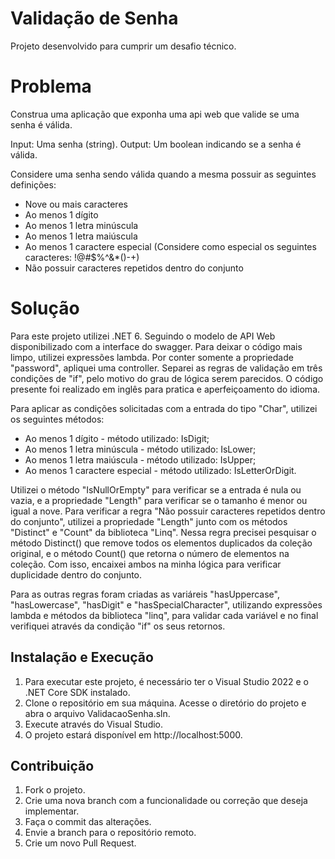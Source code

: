 # Validação de Senha
Projeto desenvolvido para cumprir um desafio técnico.

# Problema
Construa uma aplicação que exponha uma api web que valide se uma senha é válida.

Input: Uma senha (string).
Output: Um boolean indicando se a senha é válida.

Considere uma senha sendo válida quando a mesma possuir as seguintes definições:

- Nove ou mais caracteres
- Ao menos 1 dígito
- Ao menos 1 letra minúscula
- Ao menos 1 letra maiúscula
- Ao menos 1 caractere especial (Considere como especial os seguintes caracteres: !@#$%^&*()-+)
- Não possuir caracteres repetidos dentro do conjunto

# Solução

Para este projeto utilizei .NET 6. Seguindo o modelo de API Web disponibilizado com a interface do swagger. Para deixar o código mais limpo, utilizei expressões lambda. Por conter somente a propriedade "password", apliquei uma controller.
Separei as regras de validação em três condições de "if", pelo motivo do grau de lógica serem parecidos. O código presente foi realizado em inglês para pratica e aperfeiçoamento do idioma.

Para aplicar as condições solicitadas com a entrada do tipo "Char", utilizei os seguintes métodos:

- Ao menos 1 dígito - método utilizado: IsDigit;
- Ao menos 1 letra minúscula - método utilizado: IsLower;
- Ao menos 1 letra maiúscula - método utilizado: IsUpper;
- Ao menos 1 caractere especial - método utilizado: IsLetterOrDigit.

Utilizei o método "IsNullOrEmpty" para verificar se a entrada é nula ou vazia, e a propriedade "Length" para verificar se o tamanho é menor ou igual a nove. 
Para verificar a regra "Não possuir caracteres repetidos dentro do conjunto", utilizei a propriedade "Length" junto com os métodos "Distinct" e "Count" da biblioteca "Linq". Nessa regra precisei pesquisar o método Distinct() que remove todos os elementos duplicados da coleção original, e o método Count() que retorna o número de elementos na coleção. Com isso, encaixei ambos na minha lógica para verificar duplicidade dentro do conjunto.

Para as outras regras foram criadas as variáreis "hasUppercase", "hasLowercase", "hasDigit" e "hasSpecialCharacter", utilizando expressões lambda e métodos da biblioteca "linq", para validar cada variável e no final verifiquei através da condição "if" os seus retornos.

## Instalação e Execução

1. Para executar este projeto, é necessário ter o Visual Studio 2022 e o .NET Core SDK instalado.
2. Clone o repositório em sua máquina. Acesse o diretório do projeto e abra o arquivo ValidacaoSenha.sln.
3. Execute através do Visual Studio.
3. O projeto estará disponível em http://localhost:5000.

## Contribuição

1. Fork o projeto.
2. Crie uma nova branch com a funcionalidade ou correção que deseja implementar.
3. Faça o commit das alterações.
4. Envie a branch para o repositório remoto.
5. Crie um novo Pull Request.
